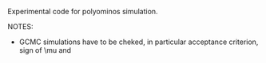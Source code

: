 Experimental code for polyominos simulation.


NOTES:
- GCMC simulations have to be cheked, in particular acceptance criterion, sign of \mu and 


